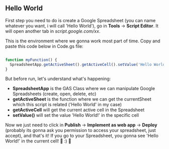 ## Hello World

First step you need to do is create a Google Spreadsheet (you can name whatever you want, i will call 'Hello World'), go in **Tools** -> **Script Editor**. It will open another tab in _script.google.com/xx_. 

This is the environment where we gonna work most part of time. Copy and paste this code below in Code.gs file:

``` javascript

function myFunction() {
  SpreadsheetApp.getActiveSheet().getActiveCell().setValue('Hello World!')
}

```

But before run, let's understand what's happening: 

- **SpreadsheetApp** is the GAS Class where we can manipulate Google Spreadsheets (create, open, delete, etc)
- **getActiveSheet** is the function where we can get the currentSheet which this script is related ('Hello World' in my case)
- **getActiveCell** will get the current active cell in the Spreadsheet
- **setValue()** will set the value 'Hello World!' in the specific cell


Now we just need to click in **Publish** -> **Implement as web app** -> **Deploy** (probably its gonna ask you permission to access your spreadsheet, just accept), and that's it! If you go to your Spreadsheet, you gonna see 'Hello World!' in the current cell! :tada: :) :tada:

